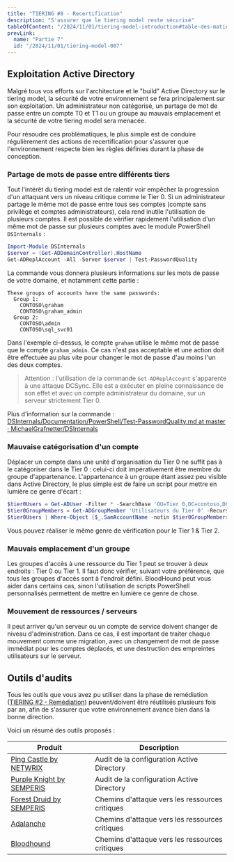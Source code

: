 ```yaml
---
title: "TIERING #8 - Recertification"
description: "S'assurer que le tiering model reste sécurisé"
tableOfContent: "/2024/11/01/tiering-model-introduction#table-des-matières"
prevLink:
  name: "Partie 7"
  id: "/2024/11/01/tiering-model-007"
---
```


## Exploitation Active Directory

Malgré tous vos efforts sur l'architecture et le "build" Active Directory sur le tiering model, la sécurité de votre environnement se fera principalement sur son exploitation. Un administrateur non catégorisé, un partage de mot de passe entre un compte T0 et T1 ou un groupe au mauvais emplacement et la sécurité de votre tiering model sera menacée.

Pour résoudre ces problématiques, le plus simple est de conduire régulièrement des actions de recertification pour s'assurer que l'environnement respecte bien les règles définies durant la phase de conception.

### Partage de mots de passe entre différents tiers

Tout l'intérêt du tiering model est de ralentir voir empêcher la progression d'un attaquant vers un niveau critique comme le Tier 0. Si un administrateur partage le même mot de passe entre tous ses comptes (compte sans privilège et comptes administrateurs), cela rend inutile l'utilisation de plusieurs comptes. Il est possible de vérifier rapidement l'utilisation d'un même mot de passe sur plusieurs comptes avec le module PowerShell `DSInternals` :

```powershell
Import-Module DSInternals
$server = (Get-ADDomainController).HostName
Get-ADReplAccount -All -Server $server | Test-PasswordQuality
```

La commande vous donnera plusieurs informations sur les mots de passe de votre domaine, et notamment cette partie :

```plaintext
These groups of accounts have the same passwords:
  Group 1:
    CONTOSO\graham
    CONTOSO\graham_admin
  Group 2:
    CONTOSO\admin
    CONTOSO\sql_svc01
```

Dans l'exemple ci-dessus, le compte `graham` utilise le même mot de passe que le compte `graham_admin`. Ce cas n'est pas acceptable et une action doit être effectuée au plus vite pour changer le mot de passe d'au moins l'un des deux comptes.

> Attention : l'utilisation de la commande `Get-ADReplAccount` s'apparente à une attaque DCSync. Elle est a exécuter en pleine connaissance de son effet et avec un compte administrateur du domaine, sur un serveur strictement Tier 0.

Plus d'information sur la commande : [DSInternals/Documentation/PowerShell/Test-PasswordQuality.md at master · MichaelGrafnetter/DSInternals](https://github.com/MichaelGrafnetter/DSInternals/blob/master/Documentation/PowerShell/Test-PasswordQuality.md)

### Mauvaise catégorisation d'un compte

Déplacer un compte dans une unité d'organisation du Tier 0 ne suffit pas à le catégoriser dans le Tier 0 : celui-ci doit impérativement être membre du groupe d'appartenance. L'appartenance à un groupe étant assez peu visible dans Active Directory, le plus simple est de faire un script pour mettre en lumière ce genre d'écart :

```powershell
$tier0Users = Get-ADUser -Filter * -SearchBase 'OU=Tier 0,DC=contoso,DC=com'
$tier0GroupMembers = Get-ADGroupMember 'Utilisateurs du Tier 0' -Recursive
$tier0Users | Where-Object {$_.SamAccountName -notin $tier0GroupMembers}
```

Vous pouvez réaliser le même genre de vérification pour le Tier 1 & Tier 2.

### Mauvais emplacement d'un groupe

Les groupes d'accès à une ressource du Tier 1 peut se trouver à deux endroits : Tier 0 ou Tier 1. Il faut donc vérifier, suivant votre préférence, que tous les groupes d'accès sont à l'endroit défini. BloodHound peut vous aider dans certains cas, sinon l'utilisation de scripts PowerShell personnalisés permettent de mettre en lumière ce genre de chose.

### Mouvement de ressources / serveurs

Il peut arriver qu'un serveur ou un compte de service doivent changer de niveau d'administration. Dans ce cas, il est important de traiter chaque mouvement comme une migration, avec un changement de mot de passe immédiat pour les comptes déplacés, et une destruction des empreintes utilisateurs sur le serveur.

## Outils d'audits

Tous les outils que vous avez pu utiliser dans la phase de remédiation ([TIERING #2 - Remédiation](/2024/11/01/tiering-model-002#outils-daudit)) peuvent/doivent être réutilisés plusieurs fois par an, afin de s'assurer que votre environnement avance bien dans la bonne direction.

Voici un résumé des outils proposés :

Produit | Description
------- | -----------
[Ping Castle by NETWRIX](https://www.pingcastle.com/download/) | Audit de la configuration Active Directory
[Purple Knight by SEMPERIS](https://www.semperis.com/fr/purple-knight/) | Audit de la configuration Active Directory
[Forest Druid by SEMPERIS](https://www.semperis.com/fr/forest-druid/) | Chemins d'attaque vers les ressources critiques
[Adalanche](https://github.com/lkarlslund/Adalanche) | Chemins d'attaque vers les ressources critiques
[Bloodhound](https://github.com/SpecterOps/BloodHound) | Chemins d'attaque vers les ressources critiques
